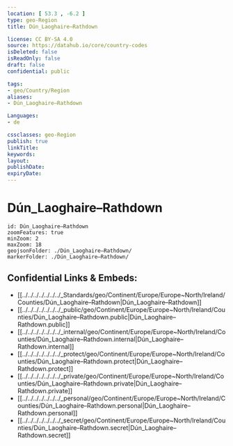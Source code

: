 ```yaml
---
location: [ 53.3 , -6.2 ] 
type: geo-Region
title: Dún_Laoghaire–Rathdown

license: CC BY-SA 4.0
source: https://datahub.io/core/country-codes
isDeleted: false
isReadOnly: false
draft: false
confidential: public

tags:
- geo/Country/Region
aliases:
- Dún_Laoghaire–Rathdown

Languages:
- de

cssclasses: geo-Region
publish: true
linkTitle: 
keywords: 
layout: 
publishDate: 
expiryDate: 
---
```


# Dún_Laoghaire–Rathdown

```leaflet
id: Dún_Laoghaire–Rathdown
zoomFeatures: true 
minZoom: 2 
maxZoom: 18
geojsonFolder: ./Dún_Laoghaire–Rathdown/
markerFolder: ./Dún_Laoghaire–Rathdown/
```


## Confidential Links & Embeds: 
- [[../../../../../../../_Standards/geo/Continent/Europe/Europe~North/Ireland/Counties/Dún_Laoghaire–Rathdown|Dún_Laoghaire–Rathdown]] 
- [[../../../../../../../_public/geo/Continent/Europe/Europe~North/Ireland/Counties/Dún_Laoghaire–Rathdown.public|Dún_Laoghaire–Rathdown.public]] 
- [[../../../../../../../_internal/geo/Continent/Europe/Europe~North/Ireland/Counties/Dún_Laoghaire–Rathdown.internal|Dún_Laoghaire–Rathdown.internal]] 
- [[../../../../../../../_protect/geo/Continent/Europe/Europe~North/Ireland/Counties/Dún_Laoghaire–Rathdown.protect|Dún_Laoghaire–Rathdown.protect]] 
- [[../../../../../../../_private/geo/Continent/Europe/Europe~North/Ireland/Counties/Dún_Laoghaire–Rathdown.private|Dún_Laoghaire–Rathdown.private]] 
- [[../../../../../../../_personal/geo/Continent/Europe/Europe~North/Ireland/Counties/Dún_Laoghaire–Rathdown.personal|Dún_Laoghaire–Rathdown.personal]] 
- [[../../../../../../../_secret/geo/Continent/Europe/Europe~North/Ireland/Counties/Dún_Laoghaire–Rathdown.secret|Dún_Laoghaire–Rathdown.secret]] 

